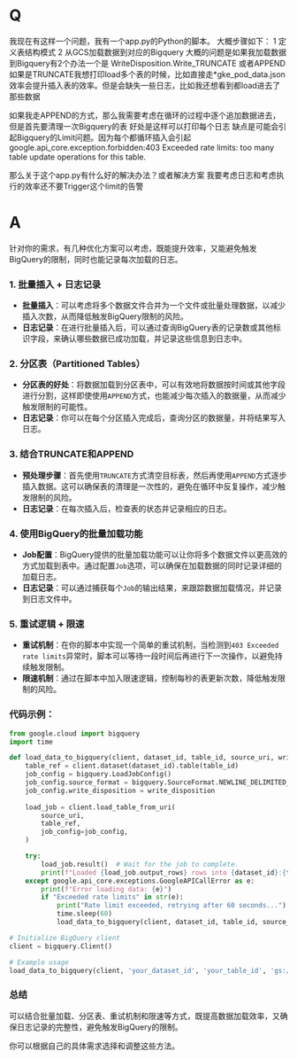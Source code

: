 # Q
我现在有这样一个问题，我有一个app.py的Python的脚本。
大概步骤如下：
1 定义表结构模式
2 从GCS加载数据到对应的Bigquery
大概的问题是如果我加载数据到Bigquery有2个办法一个是
WriteDisposition.Write_TRUNCATE 或者APPEND
如果是TRUNCATE我想打印load多个表的时候，比如直接走*gke_pod_data.json效率会提升插入表的效率。但是会缺失一些日志，比如我还想看到都load进去了那些数据

如果我走APPEND的方式，那么我需要考虑在循环的过程中逐个追加数据进去，但是首先要清理一次Bigquery的表
好处是这样可以打印每个日志
缺点是可能会引起Bigquery的Limit问题。因为每个都循环插入会引起google.api_core.exception.forbidden:403 Exceeded rate limits: too many table update operations for this table.

那么关于这个app.py有什么好的解决办法？或者解决方案
我要考虑日志和考虑执行的效率还不要Trigger这个limit的告警

# A
针对你的需求，有几种优化方案可以考虑，既能提升效率，又能避免触发BigQuery的限制，同时也能记录每次加载的日志。

### 1. **批量插入 + 日志记录**
   - **批量插入**：可以考虑将多个数据文件合并为一个文件或批量处理数据，以减少插入次数，从而降低触发BigQuery限制的风险。
   - **日志记录**：在进行批量插入后，可以通过查询BigQuery表的记录数或其他标识字段，来确认哪些数据已成功加载，并记录这些信息到日志中。

### 2. **分区表（Partitioned Tables）**
   - **分区表的好处**：将数据加载到分区表中，可以有效地将数据按时间或其他字段进行分割，这样即使使用`APPEND`方式，也能减少每次插入的数据量，从而减少触发限制的可能性。
   - **日志记录**：你可以在每个分区插入完成后，查询分区的数据量，并将结果写入日志。

### 3. **结合TRUNCATE和APPEND**
   - **预处理步骤**：首先使用`TRUNCATE`方式清空目标表，然后再使用`APPEND`方式逐步插入数据。这可以确保表的清理是一次性的，避免在循环中反复操作，减少触发限制的风险。
   - **日志记录**：在每次插入后，检查表的状态并记录相应的日志。

### 4. **使用BigQuery的批量加载功能**
   - **Job配置**：BigQuery提供的批量加载功能可以让你将多个数据文件以更高效的方式加载到表中。通过配置`Job`选项，可以确保在加载数据的同时记录详细的加载日志。
   - **日志记录**：可以通过捕获每个`Job`的输出结果，来跟踪数据加载情况，并记录到日志文件中。

### 5. **重试逻辑 + 限速**
   - **重试机制**：在你的脚本中实现一个简单的重试机制，当检测到`403 Exceeded rate limits`异常时，脚本可以等待一段时间后再进行下一次操作，以避免持续触发限制。
   - **限速机制**：通过在脚本中加入限速逻辑，控制每秒的表更新次数，降低触发限制的风险。

### 代码示例：
```python
from google.cloud import bigquery
import time

def load_data_to_bigquery(client, dataset_id, table_id, source_uri, write_disposition):
    table_ref = client.dataset(dataset_id).table(table_id)
    job_config = bigquery.LoadJobConfig()
    job_config.source_format = bigquery.SourceFormat.NEWLINE_DELIMITED_JSON
    job_config.write_disposition = write_disposition
    
    load_job = client.load_table_from_uri(
        source_uri,
        table_ref,
        job_config=job_config,
    )

    try:
        load_job.result()  # Wait for the job to complete.
        print(f"Loaded {load_job.output_rows} rows into {dataset_id}:{table_id}.")
    except google.api_core.exceptions.GoogleAPICallError as e:
        print(f"Error loading data: {e}")
        if "Exceeded rate limits" in str(e):
            print("Rate limit exceeded, retrying after 60 seconds...")
            time.sleep(60)
            load_data_to_bigquery(client, dataset_id, table_id, source_uri, write_disposition)

# Initialize BigQuery client
client = bigquery.Client()

# Example usage
load_data_to_bigquery(client, 'your_dataset_id', 'your_table_id', 'gs://your_bucket/gke_pod_data.json', bigquery.WriteDisposition.WRITE_APPEND)
```

### 总结
可以结合批量加载、分区表、重试机制和限速等方式，既提高数据加载效率，又确保日志记录的完整性，避免触发BigQuery的限制。

你可以根据自己的具体需求选择和调整这些方法。

